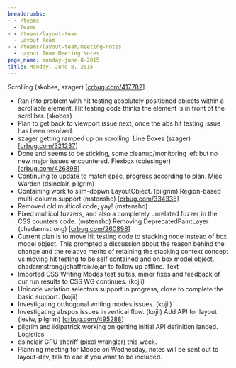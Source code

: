 ```yaml
---
breadcrumbs:
- - /teams
  - Teams
- - /teams/layout-team
  - Layout Team
- - /teams/layout-team/meeting-notes
  - Layout Team Meeting Notes
page_name: monday-june-8-2015
title: Monday, June 8, 2015
---
```


Scrolling (skobes, szager) \[[crbug.com/417782](http://crbug.com/417782)\]
- Ran into problem with hit testing absolutely positioned objects within
a scrollable element. Hit testing code thinks the element is in front
of the scrollbar. (skobes)
- Plan to get back to viewport issue next, once the abs hit testing
issue has been resolved.
- szager getting ramped up on scrolling.
Line Boxes (szager) \[[crbug.com/321237](http://crbug.com/321237)\]
- Done and seems to be sticking, some cleanup/monitoring left but no new
major issues encountered.
Flexbox (cbiesinger) \[[crbug.com/426898](http://crbug.com/426898)\]
- Continuing to update to match spec, progress according to plan.
Misc Warden (dsinclair, pilgrim)
- Containing work to slim-dopwn LayoutObject. (pilgrim)
Region-based multi-column support (mstensho)
\[[crbug.com/334335](http://crbug.com/334335)\]
- Removed old multicol code, yay! (mstensho)
- Fixed multicol fuzzers, and also a completely unrelated fuzzer in the
CSS counters code. (mstensho)
Removing DeprecatedPaintLayer (chadarmstrong)
\[[crbug.com/260898](http://crbug.com/260898)\]
- Current plan is to move hit testing code to stacking node instead of
box model object. This prompted a discussion about the reason behind
the change and the relative merits of retaining the stacking context
concept vs moving hit testing to be self contained and on box model
object. chadarmstrong/jchaffraix/ojan to follow up offline.
Text
- Imported CSS Writing Modes test suites, minor fixes and feedback of
our run results to CSS WG continues. (kojii)
- Unicode variation selectors support in progress, close to complete the
basic support. (kojii)
- Investigating orthogonal writing modes issues. (kojii)
- Investigating abspos issues in vertical flow. (kojii)
Add API for layout (leviw, pilgrim)
\[[crbug.com/495288](http://crbug.com/495288)\]
- pilgrim and ikilpatrick working on getting initial API definition
landed.
Logistics
- dsinclair GPU sheriff (pixel wrangler) this week.
- Planning meeting for Moose on Wednesday, notes will be sent out to
layout-dev, talk to eae if you want to be included.